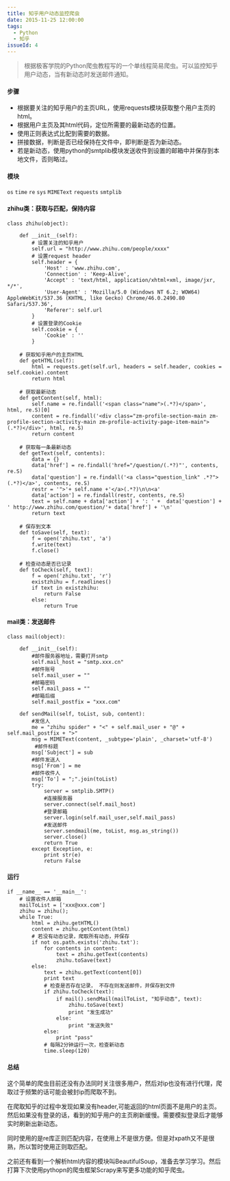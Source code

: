 ```yaml
---
title: 知乎用户动态监控爬虫
date: 2015-11-25 12:00:00
tags:
  - Python
  - 知乎
issueId: 4
---
```


> 根据极客学院的Python爬虫教程写的一个单线程简易爬虫。可以监控知乎用户动态，当有新动态时发送邮件通知。

#### 步骤
- 根据要关注的知乎用户的主页URL，使用requests模块获取整个用户主页的html。
- 根据用户主页及其html代码，定位所需要的最新动态的位置。
- 使用正则表达式比配到需要的数据。
- 拼接数据，判断是否已经保持在文件中，即判断是否为新动态。
- 若是新动态，使用python的smtplib模块发送收件到设置的邮箱中并保存到本地文件，否则略过。

<!--more-->
#### 模块
`os`
`time`
`re`
`sys`
`MIMEText`
`requests`
`smtplib`
<!--more-->

#### zhihu类：获取与匹配，保持内容

```
class zhihu(object):

    def __init__(self):
        # 设置关注的知乎用户
        self.url = "http://www.zhihu.com/people/xxxx"
        # 设置request header
        self.header = {
            'Host' : 'www.zhihu.com',
            'Connection' : 'Keep-Alive',
            'Accept' : 'text/html, application/xhtml+xml, image/jxr, */*',
            'User-Agent' : 'Mozilla/5.0 (Windows NT 6.2; WOW64) AppleWebKit/537.36 (KHTML, like Gecko) Chrome/46.0.2490.80 Safari/537.36',
            'Referer': self.url
        }
        # 设置登录的Cookie
        self.cookie = {
            'Cookie' : ''
        }

    # 获取知乎用户的主页HTML
    def getHTML(self):
        html = requests.get(self.url, headers = self.header, cookies = self.cookie).content
        return html

    # 获取最新动态
    def getContent(self, html):
        self.name = re.findall('<span class="name">(.*?)</span>', html, re.S)[0]
        content = re.findall('<div class="zm-profile-section-main zm-profile-section-activity-main zm-profile-activity-page-item-main">(.*?)</div>', html, re.S)
        return content

    # 获取每一条最新动态
    def getText(self, contents):
        data = {}
        data['href'] = re.findall('href="/question/(.*?)"', contents, re.S)
        data['question'] = re.findall('<a class="question_link" .*?">(.*?)</a>', contents, re.S)
        restr = '">'+ self.name +'</a>(.*?)\n\n<a'
        data['action'] = re.findall(restr, contents, re.S)
        text = self.name + data['action'] + ': ' +  data['question'] + ' http://www.zhihu.com/question/'+ data['href'] + '\n'
        return text

    # 保存到文本
    def toSave(self, text):
        f = open('zhihu.txt', 'a')
        f.write(text)
        f.close()

    # 检查动态是否已记录
    def toCheck(self, text):
        f = open('zhihu.txt', 'r')
        existzhihu = f.readlines()
        if text in existzhihu:
            return False
        else:
            return True
```

#### mail类：发送邮件

```
class mail(object):

    def __init__(self):
        #邮件服务器地址，需要打开smtp
        self.mail_host = "smtp.xxx.cn"
        #邮件账号
        self.mail_user = ""
        #邮箱密码
        self.mail_pass = ""
        #邮箱后缀
        self.mail_postfix = "xxx.com"

    def sendMail(self, toList, sub, content):
        #发信人
        me = "zhihu spider" + "<" + self.mail_user + "@" + self.mail_postfix + ">"
        msg = MIMEText(content, _subtype='plain', _charset='utf-8')
         #邮件标题
        msg['Subject'] = sub
        #邮件发送人
        msg['From'] = me
        #邮件收件人
        msg['To'] = ";".join(toList)
        try:
            server = smtplib.SMTP()
            #连接服务器
            server.connect(self.mail_host)
            #登录邮箱
            server.login(self.mail_user,self.mail_pass)
            #发送邮件
            server.sendmail(me, toList, msg.as_string())
            server.close()
            return True
        except Exception, e:
            print str(e)
            return False

```

#### 运行

```
if __name__ == '__main__':
    # 设置收件人邮箱
    mailToList = ['xxx@xxx.com']
    zhihu = zhihu();
    while True:
        html = zhihu.getHTML()
        content = zhihu.getContent(html)
        # 若没有动态记录，爬取所有动态，并保存
        if not os.path.exists('zhihu.txt'):
            for contents in content:
                text = zhihu.getText(contents)
                zhihu.toSave(text)
        else:
            text = zhihu.getText(content[0])
            print text
            # 检查是否存在记录， 不存在则发送邮件，并保存到文件
            if zhihu.toCheck(text):
                if mail().sendMail(mailToList, "知乎动态", text):
                    zhihu.toSave(text)
                    print "发生成功"
                else:
                    print "发送失败"
            else:
                print "pass"
            # 每隔2分钟运行一次，检查新动态
            time.sleep(120)
```

#### 总结
这个简单的爬虫目前还没有办法同时关注很多用户，然后对ip也没有进行代理，爬取过于频繁的话可能会被封ip而爬取不到。

在爬取知乎的过程中发现如果没有header,可能返回的html页面不是用户的主页。然后如果没有登录的话，看到的知乎用户的主页刷新缓慢。需要模拟登录后才能够实时刷新出新动态。

同时使用的是re库正则匹配内容，在使用上不是很方便。但是对xpath又不是很熟，所以暂时使用正则取匹配。

之前还有看到一个解析html内容的模块叫BeautifulSoup，准备去学习学习。然后打算下次使用pythopn的爬虫框架Scrapy来写更多功能的知乎爬虫。
